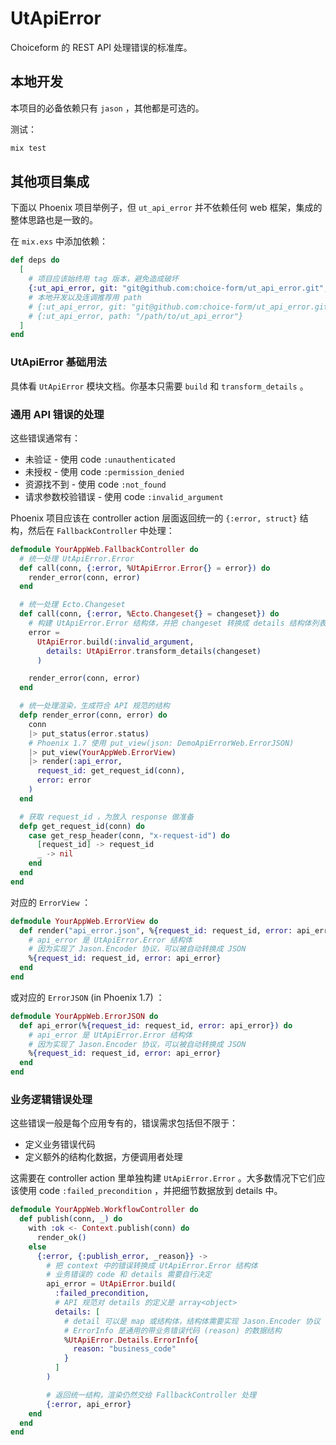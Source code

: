 # UtApiError

Choiceform 的 REST API 处理错误的标准库。

## 本地开发

本项目的必备依赖只有 `jason` ，其他都是可选的。

测试：

```bash
mix test
```

## 其他项目集成

下面以 Phoenix 项目举例子，但 `ut_api_error` 并不依赖任何 web 框架，集成的整体思路也是一致的。

在 `mix.exs` 中添加依赖：

```elixir
def deps do
  [
    # 项目应该始终用 tag 版本，避免造成破坏
    {:ut_api_error, git: "git@github.com:choice-form/ut_api_error.git", tag: "v0.1.0"}
    # 本地开发以及连调推荐用 path
    # {:ut_api_error, git: "git@github.com:choice-form/ut_api_error.git"}
    # {:ut_api_error, path: "/path/to/ut_api_error"}
  ]
end
```

### UtApiError 基础用法

具体看 `UtApiError` 模块文档。你基本只需要 `build` 和 `transform_details` 。

### 通用 API 错误的处理

这些错误通常有：

* 未验证 - 使用 code `:unauthenticated`
* 未授权 - 使用 code `:permission_denied`
* 资源找不到 - 使用 code `:not_found`
* 请求参数校验错误 - 使用 code `:invalid_argument`

Phoenix 项目应该在 controller action 层面返回统一的 `{:error, struct}` 结构，然后在 `FallbackController` 中处理：

```elixir
defmodule YourAppWeb.FallbackController do
  # 统一处理 UtApiError.Error
  def call(conn, {:error, %UtApiError.Error{} = error}) do
    render_error(conn, error)
  end

  # 统一处理 Ecto.Changeset
  def call(conn, {:error, %Ecto.Changeset{} = changeset}) do
    # 构建 UtApiError.Error 结构体，并把 changeset 转换成 details 结构体列表
    error =
      UtApiError.build(:invalid_argument,
        details: UtApiError.transform_details(changeset)
      )

    render_error(conn, error)
  end

  # 统一处理渲染，生成符合 API 规范的结构
  defp render_error(conn, error) do
    conn
    |> put_status(error.status)
    # Phoenix 1.7 使用 put_view(json: DemoApiErrorWeb.ErrorJSON)
    |> put_view(YourAppWeb.ErrorView)
    |> render(:api_error,
      request_id: get_request_id(conn),
      error: error
    )
  end

  # 获取 request_id ，为放入 response 做准备
  defp get_request_id(conn) do
    case get_resp_header(conn, "x-request-id") do
      [request_id] -> request_id
      _ -> nil
    end
  end
end
```

对应的 `ErrorView` ：

```elixir
defmodule YourAppWeb.ErrorView do
  def render("api_error.json", %{request_id: request_id, error: api_error}) do
    # api_error 是 UtApiError.Error 结构体
    # 因为实现了 Jason.Encoder 协议，可以被自动转换成 JSON
    %{request_id: request_id, error: api_error}
  end
end
```

或对应的 `ErrorJSON` (in Phoenix 1.7) ：

```elixir
defmodule YourAppWeb.ErrorJSON do
  def api_error(%{request_id: request_id, error: api_error}) do
    # api_error 是 UtApiError.Error 结构体
    # 因为实现了 Jason.Encoder 协议，可以被自动转换成 JSON
    %{request_id: request_id, error: api_error}
  end
end
```

### 业务逻辑错误处理

这些错误一般是每个应用专有的，错误需求包括但不限于：

- 定义业务错误代码
- 定义额外的结构化数据，方便调用者处理

这需要在 controller action 里单独构建 `UtApiError.Error` 。大多数情况下它们应该使用 code `:failed_precondition` ，并把细节数据放到 details 中。


```elixir
defmodule YourAppWeb.WorkflowController do
  def publish(conn, _) do
    with :ok <- Context.publish(conn) do
      render_ok()
    else
      {:error, {:publish_error, _reason}} ->
        # 把 context 中的错误转换成 UtApiError.Error 结构体
        # 业务错误的 code 和 details 需要自行决定
        api_error = UtApiError.build(
          :failed_precondition,
          # API 规范对 details 的定义是 array<object>
          details: [
            # detail 可以是 map 或结构体，结构体需要实现 Jason.Encoder 协议
            # ErrorInfo 是通用的带业务错误代码 (reason) 的数据结构
            %UtApiError.Details.ErrorInfo{
              reason: "business_code"
            }
          ]
        )

        # 返回统一结构，渲染仍然交给 FallbackController 处理
        {:error, api_error}
    end
  end
end
```
